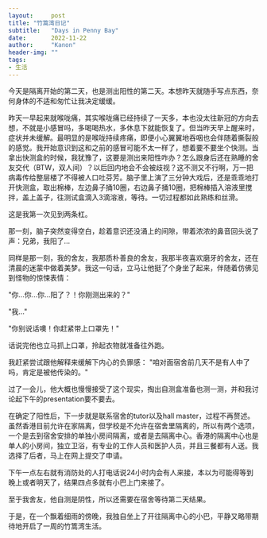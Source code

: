 ```yaml
---
layout:     post
title: "竹篙湾日记"
subtitle:   "Days in Penny Bay"
date:       2022-11-22
author:     "Kanon"
header-img: ""
tags:
- 生活
---
```


今天是隔离开始的第二天，也是测出阳性的第二天。本想昨天就随手写点东西，奈何身体的不适和匆忙让我决定缓缓。

昨天一早起来就喉咙痛，其实喉咙痛已经持续了一天多，本也没太往新冠的方向去想，不就是小感冒吗，多喝喝热水，多休息下就能恢复了。但当昨天早上醒来时，症状并未缓解。最明显的是喉咙持续疼痛，即便小心翼翼地吞咽也会伴随着撕裂般的感觉。我开始意识到这和之前的感冒可能不太一样了，想着要不要坐个快测。当拿出快测盒的时候，我犹豫了，这要是测出来阳性咋办？怎么跟身后还在熟睡的舍友交代（BTW，双人间）？以后回内地会不会被歧视？这不测又不行啊，万一把病毒传给整层楼了不得被人口吐芬芳。脑子里上演了三分钟大戏后，还是乖乖地打开快测盒，取出棉棒，左边鼻子捅10圈，右边鼻子捅10圈，把棉棒插入溶液里搅拌，盖上盖子，往测试盒滴入3滴溶液，等待。一切过程都如此熟练和丝滑。

这是我第一次见到两条杠。

那一刻，脑子突然变得空白，趁着意识还没涌上的间隙，带着浓浓的鼻音回头说了声：兄弟，我阳了...

同样是那一刻，我的舍友，我那质朴善良的舍友，我那半夜喜欢磨牙的舍友，还在清晨的迷蒙中做着美梦。我这一句话，立马让他挺了个身坐了起来，伴随着仿佛见到怪物的惊悚表情：

"你...你...你...阳了？！你刚测出来的？"

"我..."

"你别说话噢！你赶紧带上口罩先！"

话说完他也立马抓上口罩，拎起衣物就准备往外跑。

我赶紧尝试跟他解释来缓解下内心的负罪感：
"咱对面宿舍前几天不是有人中了吗，肯定是被他传染的。"

过了一会儿，他大概也慢慢接受了这个现实，掏出自测盒准备也测一测，并和我讨论起下午的presentation要不要去。

在确定了阳性后，下一步就是联系宿舍的tutor以及hall master，过程不再赘述。虽然香港目前允许在家隔离，但学校是不允许在宿舍里隔离的，所以有两个选项，一个是去到宿舍安排的单独小房间隔离，或者是去隔离中心。香港的隔离中心也是单人的小房间，独立卫浴，有专业的工作人员和医护人员，并且三餐都有人送。我选择了后者，马上在网上提交了申请。

下午一点左右就有消防处的人打电话说24小时内会有人来接，本以为可能得等到晚上或者明天了，结果四点多就有小巴上门来接了。

至于我舍友，他自测是阴性，所以还需要在宿舍等待第二天结果。

于是，在一个飘着细雨的傍晚，我独自坐上了开往隔离中心的小巴，平静又略带期待地开启了一周的竹篙湾生活。
<br/><br/><br/><br/>
